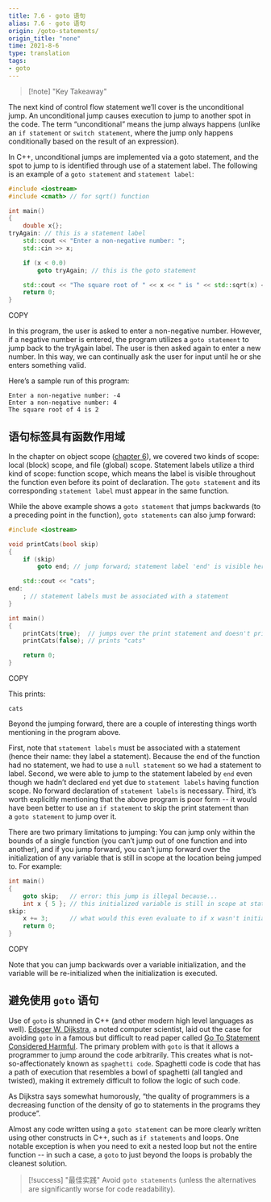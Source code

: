 ```yaml
---
title: 7.6 - goto 语句
alias: 7.6 - goto 语句
origin: /goto-statements/
origin_title: "none"
time: 2021-8-6
type: translation
tags:
- goto
---
```


> [!note] "Key Takeaway"
	


The next kind of control flow statement we’ll cover is the unconditional jump. An unconditional jump causes execution to jump to another spot in the code. The term “unconditional” means the jump always happens (unlike an `if statement` or `switch statement`, where the jump only happens conditionally based on the result of an expression).

In C++, unconditional jumps are implemented via a goto statement, and the spot to jump to is identified through use of a statement label. The following is an example of a `goto statement` and `statement label`:

```cpp
#include <iostream>
#include <cmath> // for sqrt() function

int main()
{
    double x{};
tryAgain: // this is a statement label
    std::cout << "Enter a non-negative number: ";
    std::cin >> x;

    if (x < 0.0)
        goto tryAgain; // this is the goto statement

    std::cout << "The square root of " << x << " is " << std::sqrt(x) << '\n';
    return 0;
}
```

COPY

In this program, the user is asked to enter a non-negative number. However, if a negative number is entered, the program utilizes a `goto statement` to jump back to the tryAgain label. The user is then asked again to enter a new number. In this way, we can continually ask the user for input until he or she enters something valid.

Here’s a sample run of this program:

```
Enter a non-negative number: -4
Enter a non-negative number: 4
The square root of 4 is 2
```

## 语句标签具有函数作用域

In the chapter on object scope ([chapter 6](https://www.learncpp.com/#Chapter6)), we covered two kinds of scope: local (block) scope, and file (global) scope. Statement labels utilize a third kind of scope: function scope, which means the label is visible throughout the function even before its point of declaration. The `goto statement` and its corresponding `statement label` must appear in the same function.

While the above example shows a `goto statement` that jumps backwards (to a preceding point in the function), `goto statements` can also jump forward:

```cpp
#include <iostream>

void printCats(bool skip)
{
    if (skip)
        goto end; // jump forward; statement label 'end' is visible here due to it having function scope

    std::cout << "cats";
end:
    ; // statement labels must be associated with a statement
}

int main()
{
    printCats(true);  // jumps over the print statement and doesn't print anything
    printCats(false); // prints "cats"

    return 0;
}
```

COPY

This prints:

```
cats
```

Beyond the jumping forward, there are a couple of interesting things worth mentioning in the program above.

First, note that `statement labels` must be associated with a statement (hence their name: they label a statement). Because the end of the function had no statement, we had to use a `null statement` so we had a statement to label. Second, we were able to jump to the statement labeled by `end` even though we hadn’t declared `end` yet due to `statement labels` having function scope. No forward declaration of `statement labels` is necessary. Third, it’s worth explicitly mentioning that the above program is poor form -- it would have been better to use an `if statement` to skip the print statement than a `goto statement` to jump over it.

There are two primary limitations to jumping: You can jump only within the bounds of a single function (you can’t jump out of one function and into another), and if you jump forward, you can’t jump forward over the initialization of any variable that is still in scope at the location being jumped to. For example:

```cpp
int main()
{
    goto skip;   // error: this jump is illegal because...
    int x { 5 }; // this initialized variable is still in scope at statement label 'skip'
skip:
    x += 3;      // what would this even evaluate to if x wasn't initialized?
    return 0;
}
```

COPY

Note that you can jump backwards over a variable initialization, and the variable will be re-initialized when the initialization is executed.

## 避免使用 `goto` 语句

Use of `goto` is shunned in C++ (and other modern high level languages as well). [Edsger W. Dijkstra](https://en.wikipedia.org/wiki/Edsger_Dijkstra), a noted computer scientist, laid out the case for avoiding `goto` in a famous but difficult to read paper called [Go To Statement Considered Harmful](https://www.cs.utexas.edu/users/EWD/ewd02xx/EWD215.PDF). The primary problem with `goto` is that it allows a programmer to jump around the code arbitrarily. This creates what is not-so-affectionately known as `spaghetti code`. Spaghetti code is code that has a path of execution that resembles a bowl of spaghetti (all tangled and twisted), making it extremely difficult to follow the logic of such code.

As Dijkstra says somewhat humorously, “the quality of programmers is a decreasing function of the density of go to statements in the programs they produce”.

Almost any code written using a `goto statement` can be more clearly written using other constructs in C++, such as `if statements` and loops. One notable exception is when you need to exit a nested loop but not the entire function -- in such a case, a `goto` to just beyond the loops is probably the cleanest solution.

> [!success] "最佳实践"
> Avoid `goto statements` (unless the alternatives are significantly worse for code readability).